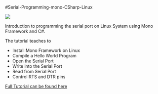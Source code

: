 #Serial-Programming-mono-CSharp-Linux

<img src = "http://xanthium.in/sites/default/files/site-images/serial-prog-mono-csharp/Mono-programming-tutorial-beginner.jpg" />


Introduction to programming the serial port on Linux System using Mono Framework and C#.

The tutorial teaches to 
- Install Mono Framework on Linux
- Compile a Hello World Program
- Open the Serial Port
- Write into the Serial Port
- Read from Serial Port 
- Control RTS and DTR pins 

<a href="www.xanthium.in/Serial-Programming-using-Mono-and-CSharp-on-Linux">Full Tutorial can be found here</a>


